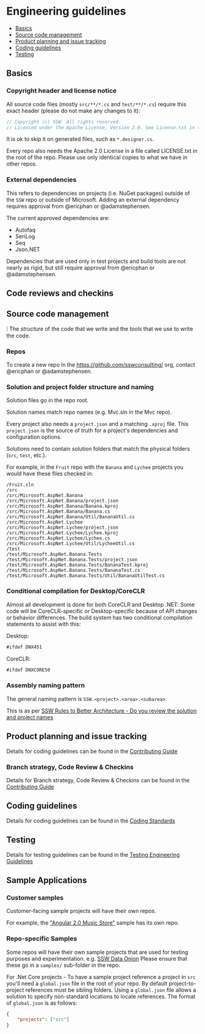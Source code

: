 # Engineering guidelines

* [Basics](#basics)
* [Source code management](#source-code-management)
* [Product planning and issue tracking](#product-planning-and-issue-tracking)
* [Coding guidelines](#coding-guidelines)
* [Testing](#testing)



## Basics

### Copyright header and license notice

All source code files (mostly `src/**/*.cs` and `test/**/*.cs`) require this exact header (please do not make any changes to it):

```c#
// Copyright (c) SSW. All rights reserved.
// Licensed under the Apache License, Version 2.0. See License.txt in the project root for license information.
```

It is ok to skip it on generated files, such as `*.designer.cs`.

Every repo also needs the Apache 2.0 License in a file called LICENSE.txt in the root of the repo. Please use only identical copies to what we have in other repos.

### External dependencies

This refers to dependencies on projects (i.e. NuGet packages) outside of the `SSW` repo or outside of Microsoft.
Adding an external dependency requires approval from @ericphan or @adamstephensen.

The current approved dependencies are:
* Autofaq
* SeriLog
* Seq
* Json.NET


Dependencies that are used only in test projects and build tools are not nearly as rigid, but still require approval from @ericphan or @adamstephensen.




## Code reviews and checkins




## Source code management

:grey_exclamation: The *structure* of the code that we write and the *tools* that we use to write the code.


### Repos

To create a new repo in the https://github.com/sswconsulting/ org, contact @ericphan or @adamstephensen.


### Solution and project folder structure and naming

Solution files go in the repo root.

Solution names match repo names (e.g. Mvc.sln in the Mvc repo).

Every project also needs a `project.json` and a matching `.xproj` file. This `project.json` is the source of truth for a project's dependencies and configuration options.

Solutions need to contain solution folders that match the physical folders (`src`, `test`, etc.).

For example, in the `Fruit` repo with the `Banana` and `Lychee` projects you would have these files checked in:

```
/Fruit.sln
/src
/src/Microsoft.AspNet.Banana
/src/Microsoft.AspNet.Banana/project.json
/src/Microsoft.AspNet.Banana/Banana.kproj
/src/Microsoft.AspNet.Banana/Banana.cs
/src/Microsoft.AspNet.Banana/Util/BananaUtil.cs
/src/Microsoft.AspNet.Lychee
/src/Microsoft.AspNet.Lychee/project.json
/src/Microsoft.AspNet.Lychee/Lychee.kproj
/src/Microsoft.AspNet.Lychee/Lychee.cs
/src/Microsoft.AspNet.Lychee/Util/LycheeUtil.cs
/test
/test/Microsoft.AspNet.Banana.Tests
/test/Microsoft.AspNet.Banana.Tests/project.json
/test/Microsoft.AspNet.Banana.Tests/BananaTest.kproj
/test/Microsoft.AspNet.Banana.Tests/BananaTest.cs
/test/Microsoft.AspNet.Banana.Tests/Util/BananaUtilTest.cs
```




### Conditional compilation for Desktop/CoreCLR

Almost all development is done for both CoreCLR and Desktop .NET. Some code will be CoreCLR-specific or Desktop-specific because of API changes or behavior differences. The build system has two conditional compilation statements to assist with this:

Desktop:

```c#
#ifdef DNX451
```

CoreCLR:

```c#
#ifdef DNXCORE50
```


### Assembly naming pattern

The general naming pattern is `SSW.<project>.<area>.<subarea>`.

This is as per [SSW Rules to Better Architecture - Do you review the solution and project names](https://rules.ssw.com.au/do-you-review-the-solution-and-project-names)

## Product planning and issue tracking

Details for coding guidelines can be found in the [Contributing Guide](CONTRIBUTING.md)


### Branch strategy, Code Review & Checkins

Details for Branch strategy, Code Review & Checkins can be found in the [Contributing Guide](CONTRIBUTING.md)


## Coding guidelines

Details for coding guidelines can be found in the [Coding Standards](ENGINEERING-GUIDELINES-CODING-STANDARDS.md)


## Testing

Details for testing guidelines can be found in the [Testing Engineering Guidelines](ENGINEERING-GUIDELINES-TESTING.md)

## Sample Applications

### Customer samples

Customer-facing sample projects will have their own repos.

For example, the ["Angular 2.0 Music Store"](https://github.com/sswconsulting/angularmusicstore) sample has its own repo.

### Repo-specific Samples

Some repos will have their own sample projects that are used for testing purposes and experimentation. e.g. [SSW Data Onion](https://github.com/SSWConsulting/SSW.DataOnion)
Please ensure that these go in a `samples/` sub-folder in the repo.

For .Net Core projects - To have a sample project reference a project in `src` you'll need a `global.json` file in the root of your repo. By default project-to-project references must be sibling folders. Using a `global.json` file allows a solution to specify non-standard locations to locate references. The format of `global.json` is as follows:

```json
{
    "projects": ["src"]
}
```
